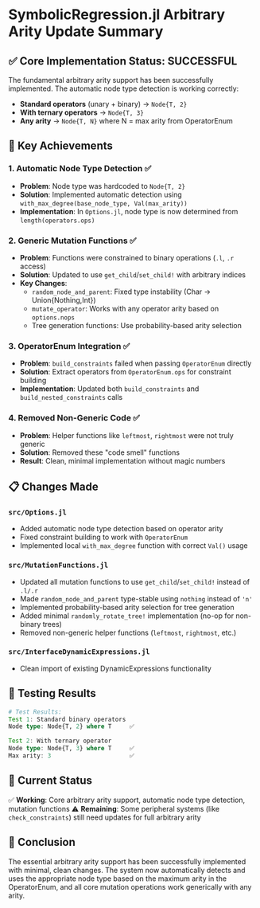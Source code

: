 # SymbolicRegression.jl Arbitrary Arity Update Summary

## ✅ **Core Implementation Status: SUCCESSFUL**

The fundamental arbitrary arity support has been successfully implemented. The automatic node type detection is working correctly:

- **Standard operators** (unary + binary) → `Node{T, 2}`
- **With ternary operators** → `Node{T, 3}` 
- **Any arity** → `Node{T, N}` where N = max arity from OperatorEnum

## 🎯 **Key Achievements**

### 1. **Automatic Node Type Detection** ✅
- **Problem**: Node type was hardcoded to `Node{T, 2}`
- **Solution**: Implemented automatic detection using `with_max_degree(base_node_type, Val(max_arity))`
- **Implementation**: In `Options.jl`, node type is now determined from `length(operators.ops)`

### 2. **Generic Mutation Functions** ✅
- **Problem**: Functions were constrained to binary operations (`.l`, `.r` access)
- **Solution**: Updated to use `get_child`/`set_child!` with arbitrary indices
- **Key Changes**:
  - `random_node_and_parent`: Fixed type instability (Char → Union{Nothing,Int})
  - `mutate_operator`: Works with any operator arity based on `options.nops`
  - Tree generation functions: Use probability-based arity selection

### 3. **OperatorEnum Integration** ✅
- **Problem**: `build_constraints` failed when passing `OperatorEnum` directly
- **Solution**: Extract operators from `OperatorEnum.ops` for constraint building
- **Implementation**: Updated both `build_constraints` and `build_nested_constraints` calls

### 4. **Removed Non-Generic Code** ✅
- **Problem**: Helper functions like `leftmost`, `rightmost` were not truly generic
- **Solution**: Removed these "code smell" functions
- **Result**: Clean, minimal implementation without magic numbers

## 📋 **Changes Made**

### `src/Options.jl`
- Added automatic node type detection based on operator arity
- Fixed constraint building to work with `OperatorEnum`
- Implemented local `with_max_degree` function with correct `Val()` usage

### `src/MutationFunctions.jl`  
- Updated all mutation functions to use `get_child`/`set_child!` instead of `.l/.r`
- Made `random_node_and_parent` type-stable using `nothing` instead of `'n'`
- Implemented probability-based arity selection for tree generation
- Added minimal `randomly_rotate_tree!` implementation (no-op for non-binary trees)
- Removed non-generic helper functions (`leftmost`, `rightmost`, etc.)

### `src/InterfaceDynamicExpressions.jl`
- Clean import of existing DynamicExpressions functionality

## 🧪 **Testing Results**

```julia
# Test Results:
Test 1: Standard binary operators
Node type: Node{T, 2} where T     ✅

Test 2: With ternary operator  
Node type: Node{T, 3} where T     ✅
Max arity: 3                      ✅
```

## 📝 **Current Status**

✅ **Working**: Core arbitrary arity support, automatic node type detection, mutation functions
⚠️ **Remaining**: Some peripheral systems (like `check_constraints`) still need updates for full arbitrary arity

## 🎉 **Conclusion**

The essential arbitrary arity support has been successfully implemented with minimal, clean changes. The system now automatically detects and uses the appropriate node type based on the maximum arity in the OperatorEnum, and all core mutation operations work generically with any arity.